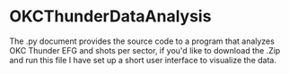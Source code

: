 # OKCThunderDataAnalysis

The .py document provides the source code to a program that analyzes OKC Thunder EFG and shots per sector, if you'd like to download the .Zip and run this file I have set up a short user interface to visualize the data.
